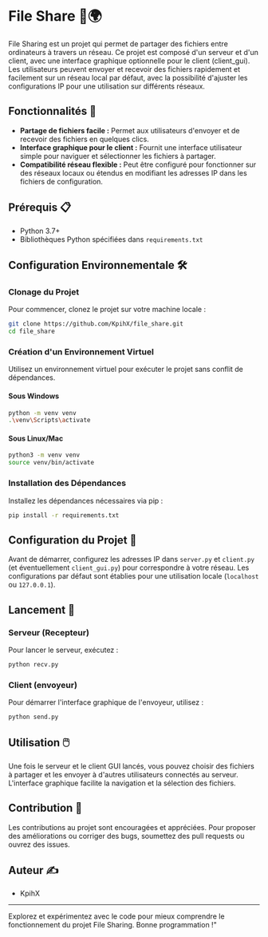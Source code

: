 # File Share 📁🌍

File Sharing est un projet qui permet de partager des fichiers entre ordinateurs à travers un réseau. Ce projet est composé d'un serveur et d'un client, avec une interface graphique optionnelle pour le client (client_gui). Les utilisateurs peuvent envoyer et recevoir des fichiers rapidement et facilement sur un réseau local par défaut, avec la possibilité d'ajuster les configurations IP pour une utilisation sur différents réseaux.

## Fonctionnalités 🚀

- **Partage de fichiers facile :** Permet aux utilisateurs d'envoyer et de recevoir des fichiers en quelques clics.
- **Interface graphique pour le client :** Fournit une interface utilisateur simple pour naviguer et sélectionner les fichiers à partager.
- **Compatibilité réseau flexible :** Peut être configuré pour fonctionner sur des réseaux locaux ou étendus en modifiant les adresses IP dans les fichiers de configuration.

## Prérequis 📋

- Python 3.7+
- Bibliothèques Python spécifiées dans `requirements.txt`

## Configuration Environnementale 🛠️

### Clonage du Projet

Pour commencer, clonez le projet sur votre machine locale :

```bash
git clone https://github.com/KpihX/file_share.git
cd file_share
```

### Création d'un Environnement Virtuel

Utilisez un environnement virtuel pour exécuter le projet sans conflit de dépendances.

#### Sous Windows

```bash
python -m venv venv
.\venv\Scripts\activate
```

#### Sous Linux/Mac

```bash
python3 -m venv venv
source venv/bin/activate
```

### Installation des Dépendances

Installez les dépendances nécessaires via pip :

```bash
pip install -r requirements.txt
```

## Configuration du Projet 🔧

Avant de démarrer, configurez les adresses IP dans `server.py` et `client.py` (et éventuellement `client_gui.py`) pour correspondre à votre réseau. Les configurations par défaut sont établies pour une utilisation locale (`localhost` ou `127.0.0.1`).

## Lancement 🚀

### Serveur (Recepteur)

Pour lancer le serveur, exécutez :

```bash
python recv.py
```

### Client (envoyeur)

Pour démarrer l'interface graphique de l'envoyeur, utilisez :

```bash
python send.py
```

## Utilisation 🖱️

Une fois le serveur et le client GUI lancés, vous pouvez choisir des fichiers à partager et les envoyer à d'autres utilisateurs connectés au serveur. L'interface graphique facilite la navigation et la sélection des fichiers.

## Contribution 🤝

Les contributions au projet sont encouragées et appréciées. Pour proposer des améliorations ou corriger des bugs, soumettez des pull requests ou ouvrez des issues.

## Auteur ✍️

- KpihX

---

Explorez et expérimentez avec le code pour mieux comprendre le fonctionnement du projet File Sharing. Bonne programmation !"
